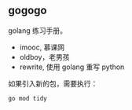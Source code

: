 gogogo
--------

golang 练习手册。

- imooc, 慕课网
- oldboy，老男孩
- rewrite, 使用 golang 重写 python

如果引入新的包，需要执行：

```shell
go mod tidy
```